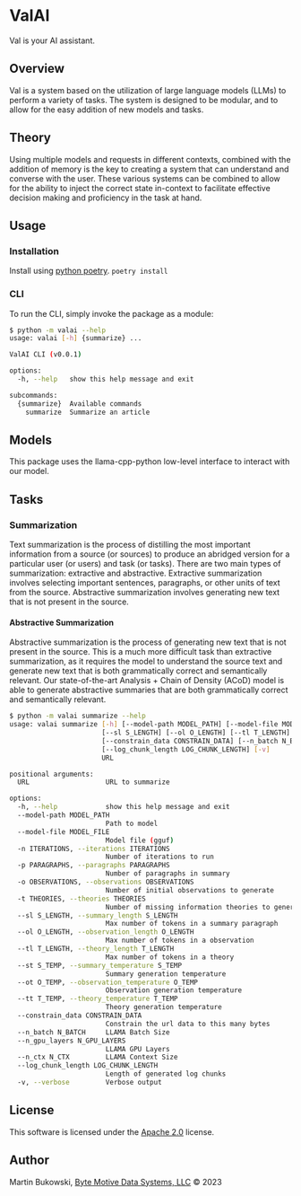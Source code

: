# ValAI

Val is your AI assistant.

## Overview

Val is a system based on the utilization of large language models (LLMs) to perform a variety of tasks.  The system is designed to be modular, and to allow for the easy addition of new models and tasks.

## Theory

Using multiple models and requests in different contexts, combined with the addition of memory is the key to creating a system that can understand and converse with the user.  These various systems can be combined to allow for the ability to inject the correct state in-context to facilitate effective decision making and proficiency in the task at hand.

## Usage

### Installation

Install using [python poetry](https://python-poetry.org/).  `poetry install`

### CLI

To run the CLI, simply invoke the package as a module:

```bash
$ python -m valai --help
usage: valai [-h] {summarize} ...

ValAI CLI (v0.0.1)

options:
  -h, --help   show this help message and exit

subcommands:
  {summarize}  Available commands
    summarize  Summarize an article
```

## Models

This package uses the llama-cpp-python low-level interface to interact with our model.

## Tasks

### Summarization

Text summarization is the process of distilling the most important information from a source (or sources) to produce an abridged version for a particular user (or users) and task (or tasks).  There are two main types of summarization: extractive and abstractive.  Extractive summarization involves selecting important sentences, paragraphs, or other units of text from the source.  Abstractive summarization involves generating new text that is not present in the source.

#### Abstractive Summarization

Abstractive summarization is the process of generating new text that is not present in the source.  This is a much more difficult task than extractive summarization, as it requires the model to understand the source text and generate new text that is both grammatically correct and semantically relevant.  Our state-of-the-art Analysis + Chain of Density (ACoD) model is able to generate abstractive summaries that are both grammatically correct and semantically relevant.

```bash
$ python -m valai summarize --help
usage: valai summarize [-h] [--model-path MODEL_PATH] [--model-file MODEL_FILE] [-n ITERATIONS] [-p PARAGRAPHS] [-o OBSERVATIONS] [-t THEORIES]
                       [--sl S_LENGTH] [--ol O_LENGTH] [--tl T_LENGTH] [--st S_TEMP] [--ot O_TEMP] [--tt T_TEMP]
                       [--constrain_data CONSTRAIN_DATA] [--n_batch N_BATCH] [--n_gpu_layers N_GPU_LAYERS] [--n_ctx N_CTX]
                       [--log_chunk_length LOG_CHUNK_LENGTH] [-v]
                       URL

positional arguments:
  URL                   URL to summarize

options:
  -h, --help            show this help message and exit
  --model-path MODEL_PATH
                        Path to model
  --model-file MODEL_FILE
                        Model file (gguf)
  -n ITERATIONS, --iterations ITERATIONS
                        Number of iterations to run
  -p PARAGRAPHS, --paragraphs PARAGRAPHS
                        Number of paragraphs in summary
  -o OBSERVATIONS, --observations OBSERVATIONS
                        Number of initial observations to generate
  -t THEORIES, --theories THEORIES
                        Number of missing information theories to generate
  --sl S_LENGTH, --summary_length S_LENGTH
                        Max number of tokens in a summary paragraph
  --ol O_LENGTH, --observation_length O_LENGTH
                        Max number of tokens in a observation
  --tl T_LENGTH, --theory_length T_LENGTH
                        Max number of tokens in a theory
  --st S_TEMP, --summary_temperature S_TEMP
                        Summary generation temperature
  --ot O_TEMP, --observation_temperature O_TEMP
                        Observation generation temperature
  --tt T_TEMP, --theory_temperature T_TEMP
                        Theory generation temperature
  --constrain_data CONSTRAIN_DATA
                        Constrain the url data to this many bytes
  --n_batch N_BATCH     LLAMA Batch Size
  --n_gpu_layers N_GPU_LAYERS
                        LLAMA GPU Layers
  --n_ctx N_CTX         LLAMA Context Size
  --log_chunk_length LOG_CHUNK_LENGTH
                        Length of generated log chunks
  -v, --verbose         Verbose output
```

## License

This software is licensed under the [Apache 2.0](./LICENSE.txt) license.

## Author

Martin Bukowski, [Byte Motive Data Systems, LLC](https://bmds.us) © 2023

